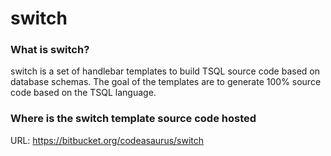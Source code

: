 # switch #

### What is switch?

switch is a set of handlebar templates to build TSQL source code based on database schemas.  The goal of the templates are to generate 100% source code based on the TSQL language.  

### Where is the switch template source code hosted

URL: https://bitbucket.org/codeasaurus/switch



